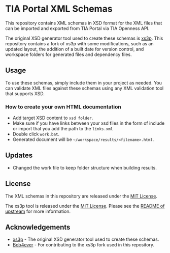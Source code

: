 # TIA Portal XML Schemas

This repository contains XML schemas in XSD format for the XML files that can be imported and exported from TIA Portal via TIA Openness API.

The original XSD generator tool used to create these schemas is [xs3p](https://github.com/ronsun/xs3p). This repository contains a fork of xs3p with some modifications, such as an updated layout, the addition of a built date for version control, and workspace folders for generated files and dependency files.

## Usage

To use these schemas, simply include them in your project as needed. You can validate XML files against these schemas using any XML validation tool that supports XSD.

### How to create your own HTML documentation

+ Add target XSD content to `xsd folder`.
+ Make sure if you have links between your xsd files in the form of include or import that you add the path to the `links.xml`
+ Double click `work.bat`.
+ Generated document will be `~/workspace/results/<filename>.html`.

## Updates

+ Changed the work file to keep folder structure when building results.

## License

The XML schemas in this repository are released under the [MIT License](https://opensource.org/licenses/MIT).

The xs3p tool is released under the [MIT License](https://opensource.org/licenses/MIT). Please see the [README of upstream](https://github.com/bitfehler/xs3p/blob/master/README.md) for more information.

## Acknowledgements

+ [xs3p](https://github.com/ronsun/xs3p) - The original XSD generator tool used to create these schemas.
+ [Bob4ever](https://github.com/Bob4ever) - For contributing to the xs3p fork used in this repository.
